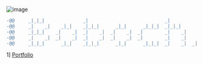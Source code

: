 ![image](https://user-images.githubusercontent.com/49965312/204048202-3a3a8732-b5a2-49d0-9019-c4b72bf13b44.png)
```diff
-@@     _|_|_|              _|                            _|                        _|      _|           @@                      
-@@     _|    _|    _|_|    _|_|_|      _|_|      _|_|_|  _|_|_|          _|_|    _|_|_|_|  _|_|_|       @@                      
-@@     _|_|_|    _|    _|  _|    _|  _|    _|  _|        _|    _|      _|_|_|_|    _|      _|    _|     @@                      
-@@     _|    _|  _|    _|  _|    _|  _|    _|  _|        _|    _|      _|          _|      _|    _|     @@                      
-@@     _|_|_|      _|_|    _|_|_|      _|_|      _|_|_|  _|    _|  _|    _|_|_|      _|_|  _|    _|     @@                      
 ```
 
 1] [Portfolio](https://boboch.tk)
